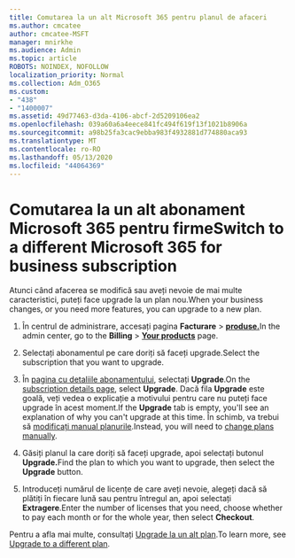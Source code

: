 ```yaml
---
title: Comutarea la un alt Microsoft 365 pentru planul de afaceri
ms.author: cmcatee
author: cmcatee-MSFT
manager: mnirkhe
ms.audience: Admin
ms.topic: article
ROBOTS: NOINDEX, NOFOLLOW
localization_priority: Normal
ms.collection: Adm_O365
ms.custom:
- "438"
- "1400007"
ms.assetid: 49d77463-d3da-4106-abcf-2d5209106ea2
ms.openlocfilehash: 039a60a6a4eece841fc494f619f13f1021b8906a
ms.sourcegitcommit: a98b25fa3cac9ebba983f4932881d774880aca93
ms.translationtype: MT
ms.contentlocale: ro-RO
ms.lasthandoff: 05/13/2020
ms.locfileid: "44064369"
---
```

# <a name="switch-to-a-different-microsoft-365-for-business-subscription"></a><span data-ttu-id="a9ef5-102">Comutarea la un alt abonament Microsoft 365 pentru firme</span><span class="sxs-lookup"><span data-stu-id="a9ef5-102">Switch to a different Microsoft 365 for business subscription</span></span>

<span data-ttu-id="a9ef5-103">Atunci când afacerea se modifică sau aveți nevoie de mai multe caracteristici, puteți face upgrade la un plan nou.</span><span class="sxs-lookup"><span data-stu-id="a9ef5-103">When your business changes, or you need more features, you can upgrade to a new plan.</span></span>
  
1. <span data-ttu-id="a9ef5-104">În centrul de administrare, accesați pagina **Facturare** \> **[produse.](https://go.microsoft.com/fwlink/p/?linkid=842054)**</span><span class="sxs-lookup"><span data-stu-id="a9ef5-104">In the admin center, go to the **Billing** \> **[Your products](https://go.microsoft.com/fwlink/p/?linkid=842054)** page.</span></span>

2. <span data-ttu-id="a9ef5-105">Selectați abonamentul pe care doriți să faceți upgrade.</span><span class="sxs-lookup"><span data-stu-id="a9ef5-105">Select the subscription that you want to upgrade.</span></span>

3. <span data-ttu-id="a9ef5-106">În [pagina cu detaliile abonamentului](https://admin.microsoft.com/AdminPortal/Home#/subscriptions/webdirect%252F0dbaa202-d590-4529-98c2-a5e2ebaac702), selectați **Upgrade**.</span><span class="sxs-lookup"><span data-stu-id="a9ef5-106">On the [subscription details page](https://admin.microsoft.com/AdminPortal/Home#/subscriptions/webdirect%252F0dbaa202-d590-4529-98c2-a5e2ebaac702), select **Upgrade**.</span></span>  <span data-ttu-id="a9ef5-107">Dacă fila **Upgrade** este goală, veți vedea o explicație a motivului pentru care nu puteți face upgrade în acest moment.</span><span class="sxs-lookup"><span data-stu-id="a9ef5-107">If the **Upgrade** tab is empty, you'll see an explanation of why you can't upgrade at this time.</span></span> <span data-ttu-id="a9ef5-108">În schimb, va trebui să [modificați manual planurile](https://docs.microsoft.com/microsoft-365/commerce/subscriptions/change-plans-manually?view=o365-worldwide).</span><span class="sxs-lookup"><span data-stu-id="a9ef5-108">Instead, you will need to [change plans manually](https://docs.microsoft.com/microsoft-365/commerce/subscriptions/change-plans-manually?view=o365-worldwide).</span></span>

4. <span data-ttu-id="a9ef5-109">Găsiți planul la care doriți să faceți upgrade, apoi selectați butonul **Upgrade.**</span><span class="sxs-lookup"><span data-stu-id="a9ef5-109">Find the plan to which you want to upgrade, then select the **Upgrade** button.</span></span>

5. <span data-ttu-id="a9ef5-110">Introduceți numărul de licențe de care aveți nevoie, alegeți dacă să plătiți în fiecare lună sau pentru întregul an, apoi selectați **Extragere**.</span><span class="sxs-lookup"><span data-stu-id="a9ef5-110">Enter the number of licenses that you need, choose whether to pay each month or for the whole year, then select **Checkout**.</span></span>

<span data-ttu-id="a9ef5-111">Pentru a afla mai multe, consultați [Upgrade la un alt plan](https://docs.microsoft.com/office365/admin/subscriptions-and-billing/upgrade-to-different-plan).</span><span class="sxs-lookup"><span data-stu-id="a9ef5-111">To learn more, see [Upgrade to a different plan](https://docs.microsoft.com/office365/admin/subscriptions-and-billing/upgrade-to-different-plan).</span></span>
